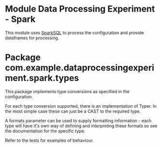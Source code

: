 # Module Data Processing Experiment - Spark

This module uses [SparkSQL](https://spark.apache.org/sql/) to process the configuration and provide dataframes for processing. 

# Package com.example.dataprocessingexperiment.spark.types

This package implements type conversions as specified in the configuration. 

For each type conversion supported, there is an implementation of Typer.
In the most simple case these can just be a CAST to the required type.

A formats parameter can be used to supply formatting information - each type will have it's own way of defining and interpreting these formats so see the documentation for the specific type.

Refer to the tests for examples of behaviour.